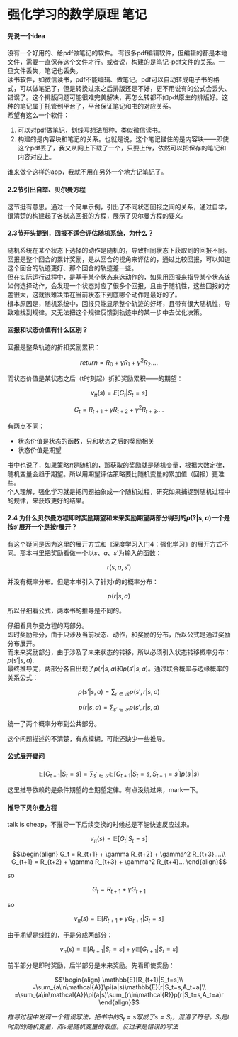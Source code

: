 # 强化学习的数学原理 笔记

#### 先说一个idea
没有一个好用的、给pdf做笔记的软件。
有很多pdf编辑软件，但编辑的都是本地文件，需要一直保存这个文件才行。或者说，构建的是笔记-pdf文件的关系。一旦文件丢失，笔记也丢失。  
读书软件，如微信读书，pdf不能编辑、做笔记。pdf可以自动转成电子书的格式，可以做笔记了，但是转换过来之后排版还是不好，更不用说有的公式会丢失、错误了。这个排版问题可能很难完美解决，再怎么转都不如pdf原生的排版好。这种的笔记属于托管到平台了，平台保证笔记和书的对应关系。  
希望有这么一个软件：  
1. 可以对pdf做笔记，划线写想法那种，类似微信读书。  
2. 构建的是内容块和笔记的关系。也就是说，这个笔记锚住的是内容块——即使这个pdf丢了，我又从网上下载了一个，只要上传，依然可以把保存的笔记和内容对应上。  

谁来做个这样的app，我就不用在另外一个地方记笔记了。  

#### 2.2节引出自举、贝尔曼方程
这节挺有意思。通过一个简单示例，引出了不同状态回报之间的关系，通过自举，很清楚的构建起了各状态回报的方程，展示了贝尔曼方程的要义。

#### 2.3节开头提到，回报不适合评估随机系统，为什么？
随机系统在某个状态下选择的动作是随机的，导致相同状态下获取到的回报不同。  
回报是整个回合的累计奖励，是从回合的视角来评估的，通过比较回报，可以知道这个回合的轨迹更好、那个回合的轨迹差一些。  
但在实际运行过程中，是基于某个状态来选动作的，如果用回报来指导某个状态该如何选择动作，会发现一个状态对应了很多个回报，且由于随机性，这些回报的方差很大，这就很难决策在当前状态下到底哪个动作是最好的了。  
根本原因是，随机系统中，回报只能显示整个轨迹的好坏，且带有很大随机性，导致难找到规律。又无法把这个规律反馈到轨迹中的某一步中去优化决策。

#### 回报和状态价值有什么区别？
回报是整条轨迹的折扣奖励累积：  
``` math
return = R_0 + \gamma R_1 + \gamma^2 R_2 ....
```
而状态价值是某状态之后（t时刻起）折扣奖励累积——的期望：  
```math
v_\pi(s) = E[G_t|S_t=s]
```
```math
  G_t = R_{t+1} + \gamma R_{t+2} + \gamma^2 R_{t+3}....
```
有两点不同：
- 状态价值是状态的函数，只和状态之后的奖励相关
- 状态价值是期望

书中也说了，如果策略$`\pi`$是随机的，那获取的奖励就是随机变量，根据大数定律，随机变量会趋于期望。所以用期望评估策略要比随机变量的累加值（回报）更准些。  
个人理解，强化学习就是把问题抽象成一个随机过程，研究如果捕捉到随机过程中的规律，来获取更好的结果。

#### 2.4 为什么贝尔曼方程即时奖励期望和未来奖励期望两部分得到的$`p(?|s,a)`$一个是按$`s'`$展开一个是按r展开？

有这个疑问是因为这里的展开方式和《深度学习入门4：强化学习》的展开方式不同。那本书里把奖励看做一个以$`s、a、s'`$为输入的函数：
```math
r(s,a,s')
```
并没有概率分布。但是本书引入了针对$r$的的概率分布：
```math
p(r|s,a)
```
所以仔细看公式，两本书的推导是不同的。  

仔细看贝尔曼方程的两部分。  
即时奖励部分，由于只涉及当前状态、动作，和奖励的分布，所以公式是通过奖励分布展开。  
而未来奖励部分，由于涉及了未来状态的转移，所以必须引入状态转移概率分布：$`p(s'|s,a)`$.  
最终推导完，两部分各自出现了$`p(r|s,a)`$和$`p(s'|s,a)`$。通过联合概率与边缘概率的关系公式：  
```math
p(s'|s,a) = \sum_{r \in \mathcal{R}} p(s', r | s, a)
```
```math
p(r|s,a) = \sum_{s' \in \mathcal{S}} p(s', r | s, a)
```
统一了两个概率分布到公共部分。  

这个问题描述的不清楚，有点模糊，可能还缺少一些推导。  

#### 公式展开疑问
```math
\mathbb{E}[G_{t+1}|S_{t}=s]=\sum_{s^{\prime}\in\mathcal{S}}\mathbb{E}[G_{t+1}|S_{t}=s,S_{t+1}=s^{\prime}]p(s^{\prime}|s)
```
这里推导依赖的是条件期望的全期望定律。有点没绕过来，mark一下。  

#### 推导下贝尔曼方程
talk is cheap，不推导一下后续变换的时候总是不能快速反应过来。  

```math
v_\pi(s) = \mathbb{E}[G_t|S_t=s]

```
```math
\begin{align}
G_t = R_{t+1} + \gamma R_{t+2} + \gamma^2 R_{t+3}....\\
G_{t+1} = R_{t+2} + \gamma R_{t+3} + \gamma^2 R_{t+4}...
\end{align}
```
so
```math
G_t = R_{t+1}+\gamma G_{t+1}
```
so
```math
v_\pi(s) = \mathbb{E}[R_{t+1}+\gamma G_{t+1}|S_t=s]
```
由于期望是线性的，于是分成两部分：
```math
v_{\pi}(s) = \mathbb{E}[R_{t+1}|S_t=s] + \gamma \mathbb{E}[G_{t+1}|S_t=s]
```
前半部分是即时奖励，后半部分是未来奖励。先看即使奖励：
```math
\begin{align}
\mathbb{E}[R_{t+1}|S_t=s]\\
=\sum_{a\in\mathcal{A}}\pi(a|s)\mathbb{E}[r|S_t=s,A_t=a]\\
=\sum_{a\in\mathcal{A}}\pi(a|s)\sum_{r\in\mathcal{R}}p(r|S_t=s,A_t=a)r
\end{align}
```

*推导过程中发现一个错误写法，把书中的$`S_t=s`$写成了$`s=S_t`$，混淆了符号。$`S_t`$是t时刻的随机变量，而s是随机变量的取值。反过来是错误的写法*